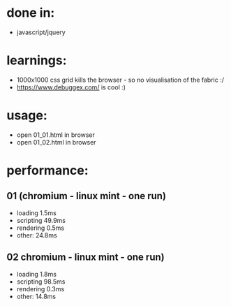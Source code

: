 # done in:
* javascript/jquery

# learnings:
* 1000x1000 css grid kills the browser - so no visualisation of the fabric :/
* https://www.debuggex.com/ is cool :)

# usage:
* open 01_01.html in browser
* open 01_02.html in browser

# performance:
## 01 (chromium - linux mint - one run)
* loading 1.5ms
* scripting 49.9ms
* rendering 0.5ms
* other: 24.8ms
## 02 chromium - linux mint - one run)
* loading 1.8ms
* scripting 98.5ms
* rendering 0.3ms
* other: 14.8ms